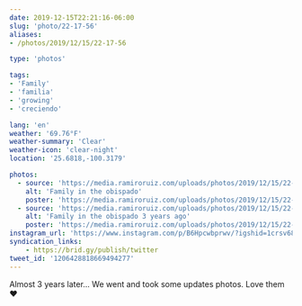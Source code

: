 ```yaml
---
date: 2019-12-15T22:21:16-06:00
slug: 'photo/22-17-56'
aliases:
- /photos/2019/12/15/22-17-56

type: 'photos'

tags:
- 'Family'
- 'familia'
- 'growing'
- 'creciendo'

lang: 'en'
weather: '69.76°F'
weather-summary: 'Clear'
weather-icon: 'clear-night'
location: '25.6818,-100.3179'

photos:
  - source: 'https://media.ramiroruiz.com/uploads/photos/2019/12/15/22-17-39/family-in-the-obispado.jpg'
    alt: 'Family in the obispado'
    poster: 'https://media.ramiroruiz.com/uploads/photos/2019/12/15/22-17-39/poster.'
  - source: 'https://media.ramiroruiz.com/uploads/photos/2019/12/15/22-17-56/family-in-the-obispado-3-years-ago.jpg'
    alt: 'Family in the obispado 3 years ago'
    poster: 'https://media.ramiroruiz.com/uploads/photos/2019/12/15/22-17-56/poster.'
instagram_url: 'https://www.instagram.com/p/B6Hpcwbprwv/?igshid=1crsv68vfdw9b'
syndication_links:
    - https://brid.gy/publish/twitter
tweet_id: '1206428818669494277'
---
```

Almost 3 years later... We went and took some updates photos. Love them ❤️

   
